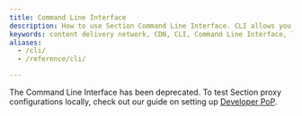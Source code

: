 ```yaml
---
title: Command Line Interface
description: How to use Section Command Line Interface. CLI allows you to test your CDN configuration on your local machine.
keywords: content delivery network, CDN, CLI, Command Line Interface, local development, local machine, staging environment
aliases:
  - /cli/
  - /reference/cli/

---
```


The Command Line Interface has been deprecated. To test Section proxy configurations locally, check out our guide on setting up [Developer PoP](/docs/tutorials/developer-workflow/).